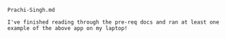
`Prachi-Singh.md`

`I've finished reading through the pre-req docs and ran at least one example of the above app on my laptop!`
